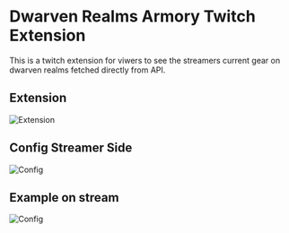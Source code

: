 
# Dwarven Realms Armory Twitch Extension

This is a twitch extension for viwers to see the streamers current gear on dwarven realms fetched directly from API.




## Extension

![Extension](https://i.imgur.com/5zpDTwZ.png)

## Config Streamer Side

![Config](https://i.imgur.com/lQHSBsi.png)

## Example on stream

![Config](https://i.imgur.com/NPD4Prk.png)


